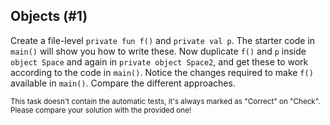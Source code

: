 ## Objects (#1)

Create a file-level `private fun f()` and `private val p`. The starter code in
`main()` will show you how to write these. Now duplicate `f()` and `p` inside
`object Space` and again in `private object Space2`, and get these to work
according to the code in `main()`. Notice the changes required to make `f()`
available in `main()`. Compare the different approaches.

<sub> This task doesn't contain the automatic tests,
it's always marked as "Correct" on "Check".
Please compare your solution with the provided one! </sub>